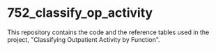# 752_classify_op_activity
This repository contains the code and the reference tables used in the project, "Classifying Outpatient Activity by Function".
